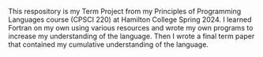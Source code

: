 This respository is my Term Project from my Principles of Programming Languages course (CPSCI 220) at Hamilton College Spring 2024.
I learned Fortran on my own using various resources and wrote my own programs to increase my understanding of the language.
Then I wrote a final term paper that contained my cumulative understanding of the language.
